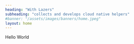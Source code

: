 ```yaml
---
heading: "With Lazers"
subheading: "collects and develops cloud native helpers"
#banner: "/assets/images/banners/home.jpeg"
layout: home
---
```


Hello World
